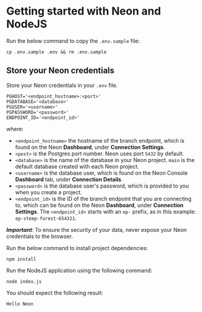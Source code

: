 # Getting started with Neon and NodeJS

Run the below command to copy the `.env.sample` file:

```
cp .env.sample .env && rm .env.sample
```

## Store your Neon credentials

Store your Neon credentials in your `.env` file.

```
PGHOST='<endpoint_hostname>:<port>'
PGDATABASE='<database>'
PGUSER='<username>'
PGPASSWORD='<password>'
ENDPOINT_ID='<endpoint_id>'
```

where:

- `<endpoint_hostname>` the hostname of the branch endpoint, which is found on the Neon **Dashboard**, under **Connection Settings**.
- `<post>` is the Postgres port number. Neon uses port `5432` by default.
- `<database>` is the name of the database in your Neon project. `main` is the default database created with each Neon project.
- `<username>` is the database user, which is found on the Neon Console **Dashboard** tab, under **Connection Details**.
- `<password>` is the database user's password, which is provided to you when you create a project.
- `<endpoint_id>` is the ID of the branch endpoint that you are connecting to, which can be found on the Neon **Dashboard**, under **Connection Settings**. The `<endpoint_id>` starts with an `ep-` prefix, as in this example: `ep-steep-forest-654321`.

**_Important_**: To ensure the security of your data, never expose your Neon credentials to the browser.

Run the below command to install project dependencies:

```
npm install
```

Run the NodeJS application using the following command:

```
node index.js
```

You should expect the following result:

```
Hello Neon
```
